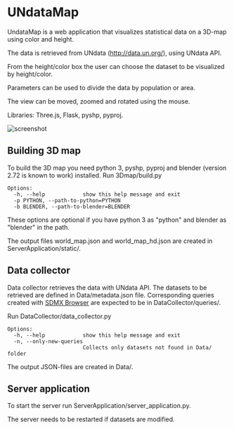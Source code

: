 UNdataMap
=========

UndataMap is a web application that visualizes statistical data on a 3D-map using color and height.

The data is retrieved from UNdata (http://data.un.org/), using UNdata API.

From the height/color box the user can choose the dataset to be visualized by height/color.

Parameters can be used to divide the data by population or area.

The view can be moved, zoomed and rotated using the mouse.

Libraries: Three.js, Flask, pyshp, pyproj.

![screenshot](https://raw.githubusercontent.com/wiki/paanil/UNdataMap/screenshot.png)


Building 3D map
---------------

To build the 3D map you need python 3, pyshp, pyproj and blender (version 2.72 is known to work) installed.
Run 3Dmap/build.py

```
Options:
  -h, --help            show this help message and exit
  -p PYTHON, --path-to-python=PYTHON
  -b BLENDER, --path-to-blender=BLENDER
```

These options are optional if you have python 3 as "python" and blender as "blender" in the path.

The output files world\_map.json and world\_map\_hd.json are created in ServerApplication/static/.

Data collector
-------------

Data collector retrieves the data with UNdata API.
The datasets to be retrieved are defined in Data/metadata.json file.
Corresponding queries created with [SDMX Browser](http://data.un.org/SdmxBrowser/start) are expected to be in DataCollector/queries/.

Run DataCollector/data_collector.py

```
Options:
  -h, --help            show this help message and exit
  -n, --only-new-queries
                        Collects only datasets not found in Data/ folder
```

The output JSON-files are created in Data/.

Server application
------------------

To start the server run ServerApplication/server_application.py.

The server needs to be restarted if datasets are modified.

